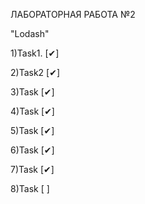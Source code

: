 ЛАБОРАТОРНАЯ РАБОТА №2

"Lodash"

1)Task1. [✔]

2)Task2 [✔]

3)Task [✔]

4)Task [✔]

5)Task [✔]

6)Task [✔]

7)Task [✔]

8)Task [ ]
